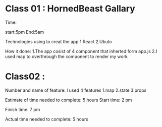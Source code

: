 # Class 01 : HornedBeast Gallary

Time:

start:5pm
End:5am

Technologies using to creat the app
1.React
2.Ubuto

How it done:
1.The app cosist of 4 component that inherted form app.js
2.I used map to overthrough the component to render my work

# Class02 :

Number and name of feature: I used 4 features
1.map
2.state
3.props

Estimate of time needed to complete: 5 hours
Start time: 2 pm

Finish time: 7 pm

Actual time needed to complete: 5 hours
